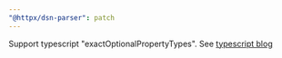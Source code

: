 ```yaml
---
"@httpx/dsn-parser": patch
---
```


Support typescript "exactOptionalPropertyTypes". See [typescript blog](https://devblogs.microsoft.com/typescript/announcing-typescript-4-4/#exact-optional-property-types)

